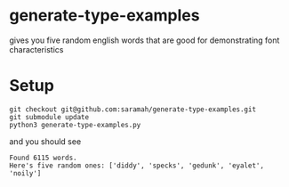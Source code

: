 # generate-type-examples
gives you five random english words that are good for demonstrating font characteristics

# Setup
```
git checkout git@github.com:saramah/generate-type-examples.git
git submodule update
python3 generate-type-examples.py
```

and you should see

```
Found 6115 words.
Here's five random ones: ['diddy', 'specks', 'gedunk', 'eyalet', 'noily']
```
